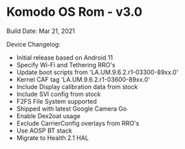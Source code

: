# Komodo OS Rom - v3.0

Build Date: Mar 21, 2021

Device Changelog:
- Initial release based on Android 11
- Specify Wi-Fi and Tethering RRO's
- Update boot scripts from 'LA.UM.9.6.2.r1-03300-89xx.0'
- Kernel CAF tag 'LA.UM.9.6.2.r1-03600-89xx.0'
- Include Display calibration data from stock
- Include SVI config from stock
- F2FS File System supported
- Shipped with latest Google Camera Go
- Enable Dex2oat usage
- Exclude CarrierConfig overlays from RRO's
- Use AOSP BT stack
- Migrate to Health 2.1 HAL
